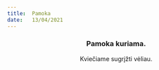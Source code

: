 ```yaml
---
title:  Pamoka
date:   13/04/2021
---
```


### <center>Pamoka kuriama.</center>
<center>Kviečiame sugrįžti vėliau.</center>